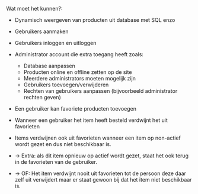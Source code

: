 Wat moet het kunnen?:

- Dynamisch weergeven van producten uit database met SQL enzo
- Gebruikers aanmaken
- Gebruikers inloggen en uitloggen
- Administrator account die extra toegang heeft zoals: 
  - Database aanpassen
  - Producten online en offline zetten op de site
  - Meerdere administrators moeten mogelijk zijn
  - Gebruikers toevoegen/verwijderen
  - Rechten van gebruikers aanpassen (bijvoorbeeld administrator rechten geven)

- Een gebruiker kan favoriete producten toevoegen
- Wanneer een gebruiker het item heeft besteld verdwijnt het uit favorieten
- Items verdwijnen ook uit favorieten wanneer een item op non-actief wordt gezet en dus niet beschikbaar is.
- -> Extra: als dit item opnieuw op actief wordt gezet, staat het ook terug in de favorieten van de gebruiker.
- -> OF: Het item verdwijnt nooit uit favorieten tot de persoon deze daar zelf uit verwijdert maar er staat gewoon bij dat het item niet beschikbaar is.
